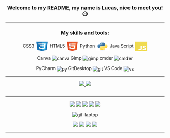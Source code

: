 ### <div align="center"> Welcome to my README, my name is Lucas, nice to meet you! 😉 <hr>
  
<div align="center">
 <h3><strong>My skills and tools:</strong></h3>
 <p>CSS3 <img align="center" alt="CSS" height="30" width="40" src="https://raw.githubusercontent.com/devicons/devicon/master/icons/css3/css3-original.svg">
 HTML5 <img align="center" alt="HTML" height="30" width="40" src="https://raw.githubusercontent.com/devicons/devicon/master/icons/html5/html5-original.svg">
 Python <img align="center" alt="Python" height="30" width="40" src="https://raw.githubusercontent.com/devicons/devicon/master/icons/python/python-original.svg">
 Java Script <img id="js" align="center" alt="Js" height="30" width="40" src="https://raw.githubusercontent.com/devicons/devicon/master/icons/javascript/javascript-plain.svg"></p>
 <p>Canva <img align="center" alt="canva" height="30" width="70" src="https://img.shields.io/badge/Canva-%2300C4CC.svg?&style=for-the-badge&logo=Canva&logoColor=white">
 Gimp <img align="center" alt="gimp" height="30" width="70" src="https://img.shields.io/badge/gimp-5C5543?style=for-the-badge&logo=gimp&logoColor=white"> cmder <img align="center" alt="cmder" height="30" width="40" src="https://images.sftcdn.net/images/t_app-logo-xl,f_auto/p/31a1f6b0-a4d5-11e6-8b27-00163ec9f5fa/602563080/cmder-logo.png"></p>
 <p>PyCharm <img align="center" alt="py" height="30" width="90" src="https://img.shields.io/badge/PyCharm-000000.svg?&style=for-the-badge&logo=PyCharm&logoColor=green">
 GitDesktop <img align="center" alt="git" height="30" width="70" src="https://img.shields.io/badge/GIT-E44C30?style=for-the-badge&logo=git&logoColor=white">
 VS Code <img align="center" alt="vs" height="30" width="100" src="https://img.shields.io/badge/Visual_Studio_Code-0078D4?style=for-the-badge&logo=visual%20studio%20code&logoColor=white"></p>
<hr>
<div align="center">
  <a href="https://github.com/lucasbm2022">
  <img height="180em" src="https://github-readme-stats.vercel.app/api?username=lucasbm2022&show_icons=true&theme=dark&include_all_commits=true&count_private=true"/>
   <img height="180em" src="https://github-readme-stats.vercel.app/api/top-langs/?username=lucasbm2022&layout=compact&theme=dark"/>

</div>
  <br><hr>
 <a href="https://www.python.org/" target="_blank"><img src="https://img.shields.io/badge/Python-3776AB?style=for-the-badge&logo=python&logoColor=white"target=_blank"></a>
 <a href="https://www.python.org/" target="_blank"><img src="https://img.shields.io/badge/HTML-239120?style=for-the-badge&logo=html5&logoColor=white"target=_blank"></a>
 <a href="https://github.com/lucasbm2022" target="_blank"><img src="https://img.shields.io/badge/GitHub-100000?style=for-the-badge&logo=github&logoColor=red"target=_blank"></a>
 <a href="https://en.wikipedia.org/wiki/CSS" target="_blank"><img src="https://img.shields.io/badge/CSS3-1572B6?style=for-the-badge&logo=css3&logoColor=red"target=_blank"></a>
 <a href="https://www.javascript.com/"target="_blank"><img src="https://img.shields.io/badge/JavaScript-F7DF1E?style=for-the-badge&logo=javascript&logoColor=black"target=_blank"></a>
  
![gif-laptop](https://user-images.githubusercontent.com/100497621/167263269-da5d67f2-aee1-478f-a060-f78b81e1fc72.gif)


<div> 
<a href="https://www.instagram.com/_lucasbm_/" target="_blank"><img src="https://img.shields.io/badge/-Instagram-%23E4405F?style=for-the-badge&logo=instagram&logoColor=purple" target="_blank"></a>
<a href="https://twitter.com/Lucas_dev_2022" target="_blank"><img src="https://img.shields.io/badge/Twitter-1DA1F2?style=for-the-badge&logo=twitter&logoColor=gray"target=_blank"></a>
<a href="https://www.linkedin.com/in/lucas-bezerra-matias-910803227/" target="_blank"><img src="https://img.shields.io/badge/LinkedIn-0077B5?style=for-the-badge&logo=linkedin&logoColor=white" target="_blank"></a>
<a href="https://www.udemy.com/" target="_blank"><img src="https://img.shields.io/badge/Udemy-EC5252?style=for-the-badge&logo=Udemy&logoColor=white" target="_blank"></a>
 <br><hr> 

